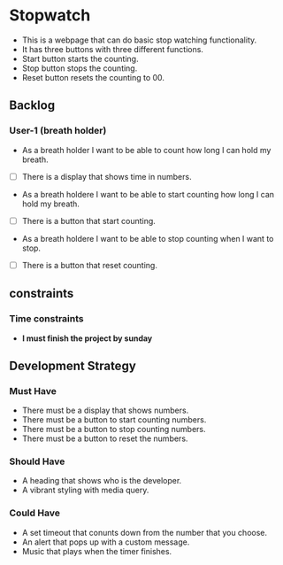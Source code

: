 # Stopwatch

- This is a webpage that can do basic stop watching functionality.
- It has three buttons with three different functions.
- Start button starts the counting.
- Stop button stops the counting.
- Reset button resets the counting to 00.

## Backlog

### User-1 (breath holder)

- As a breath holder I want to be able to count how long I can hold my breath.
- [ ] There is a display that shows time in numbers.
- As a breath holdere I want to be able to start counting how long I can hold my breath.
- [ ] There is a button that start counting.
- As a breath holdere I want to be able to stop counting when I want to stop.
- [ ] There is a button that reset counting.

## constraints

### Time constraints

- **I must finish the project by sunday**

## Development Strategy

### Must Have

- There must be a display that shows numbers.
- There must be a button to start counting numbers.
- There must be a button to stop counting numbers.
- There must be a button to reset the numbers.

### Should Have

- A heading that shows who is the developer.
- A vibrant styling with media query.

### Could Have

- A set timeout that conunts down from the number that you choose.
- An alert that pops up with a custom message.
- Music that plays when the timer finishes.

